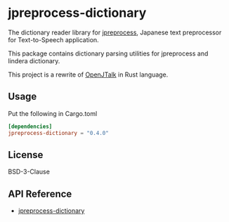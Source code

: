 # jpreprocess-dictionary

The dictionary reader library for [jpreprocess](https://crates.io/crates/jpreprocess),
Japanese text preprocessor for Text-to-Speech application.

This package contains dictionary parsing utilities for jpreprocess and lindera dictionary.

This project is a rewrite of [OpenJTalk](http://open-jtalk.sourceforge.net/) in Rust language.

## Usage

Put the following in Cargo.toml

```toml
[dependencies]
jpreprocess-dictionary = "0.4.0"
```

## License

BSD-3-Clause

## API Reference

- [jpreprocess-dictionary](https://docs.rs/jpreprocess-dictionary)
